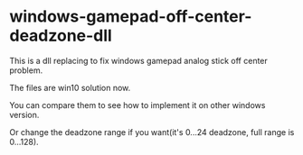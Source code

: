 # windows-gamepad-off-center-deadzone-dll
This is a dll replacing to fix windows gamepad analog stick off center problem.

The files are win10 solution now.

You can compare them to see how to implement it on other windows version.

Or change the deadzone range if you want(it's 0...24 deadzone, full range is 0...128).
